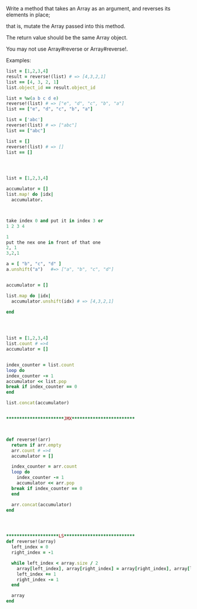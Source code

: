 Write a method that takes an Array as an argument, and reverses its elements in place;

that is, mutate the Array passed into this method. 

The return value should be the same Array object.

You may not use Array#reverse or Array#reverse!.

Examples:
```ruby
list = [1,2,3,4]
result = reverse!(list) # => [4,3,2,1]
list == [4, 3, 2, 1]
list.object_id == result.object_id

list = %w(a b c d e)
reverse!(list) # => ["e", "d", "c", "b", "a"]
list == ["e", "d", "c", "b", "a"]

list = ['abc']
reverse!(list) # => ["abc"]
list == ["abc"]

list = []
reverse!(list) # => []
list == []




list = [1,2,3,4]

accumulator = []
list.map! do |idx|
  accumulator.



take index 0 and put it in index 3 or 
1 2 3 4

1
put the nex one in front of that one
2, 1
3,2,1

a = [ "b", "c", "d" ]
a.unshift("a")   #=> ["a", "b", "c", "d"]


accumulator = []

list.map do |idx| 
  accumulator.unshift(idx) # => [4,3,2,1]
  
end




list = [1,2,3,4]
list.count # =>4 
accumulator = []


index_counter = list.count
loop do
index_counter -= 1
accumulator << list.pop
break if index_counter == 0
end

list.concat(accumulator)


**********************JMX************************



def reverse!(arr)
  return if arr.empty
  arr.count # =>4 
  accumulator = []

  index_counter = arr.count
  loop do
    index_counter -= 1
    accumulator << arr.pop
  break if index_counter == 0
  end

  arr.concat(accumulator)
end




********************LS***************************
def reverse!(array)
  left_index = 0
  right_index = -1

  while left_index < array.size / 2
    array[left_index], array[right_index] = array[right_index], array[left_index]
    left_index += 1
    right_index -= 1
  end

  array
end



















